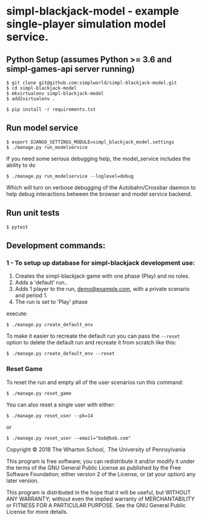 # simpl-blackjack-model - example single-player simulation model service.

## Python Setup (assumes Python >= 3.6 and simpl-games-api server running)

```shell
$ git clone git@github.com:simplworld/simpl-blackjack-model.git
$ cd simpl-blackjack-model
$ mkvirtualenv simpl-blackjack-model
$ add2virtualenv .

$ pip install -r requirements.txt
```
## Run model service

```shell
$ export DJANGO_SETTINGS_MODULE=simpl_blackjack_model.settings
$ ./manage.py run_modelservice
```

If you need some serious debugging help, the model_service includes the ability to do

```shell
$ ./manage.py run_modelservice --loglevel=debug
```

Which will turn on verbose debugging of the Autobahn/Crossbar daemon to help debug interactions between the browser and model service backend.

## Run unit tests

```shell
$ pytest
```

## Development commands:

### 1 - To setup up database for simpl-blackjack development use:

1. Creates the simpl-blackjack game with one phase (Play) and no roles.
1. Adds a 'default' run..
1. Adds 1 player to the run, demo@example.com, with a private scenario and period 1.
1. The run is set to 'Play' phase

execute:

```shell
$ ./manage.py create_default_env
```

To make it easier to recreate the default run you can pass the `--reset` option to delete the
default run and recreate it from scratch like this:

```shell
$ ./manage.py create_default_env --reset
```

### Reset Game

To reset the run and empty all of the user scenarios run this command:

```shell
$ ./manage.py reset_game
```

You can also reset a single user with either:

```shell
$ ./manage.py reset_user --pk=14
```

or

```shell
$ ./manage.py reset_user --email="bob@bob.com"
```


Copyright © 2018 The Wharton School,  The University of Pennsylvania 

This program is free software; you can redistribute it and/or
modify it under the terms of the GNU General Public License
as published by the Free Software Foundation; either version 2
of the License, or (at your option) any later version.

This program is distributed in the hope that it will be useful,
but WITHOUT ANY WARRANTY; without even the implied warranty of
MERCHANTABILITY or FITNESS FOR A PARTICULAR PURPOSE.  See the
GNU General Public License for more details.

